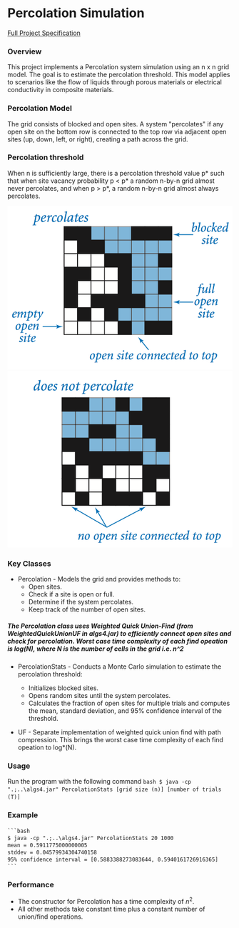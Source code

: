# Percolation Simulation

[Full Project Specification](https://coursera.cs.princeton.edu/algs4/assignments/percolation/specification.php)

### Overview
This project implements a Percolation system simulation using an n x n grid model. The goal is to estimate the percolation threshold. This model applies to scenarios like the flow of liquids through porous materials or electrical conductivity in composite materials.

### Percolation Model
The grid consists of blocked and open sites. A system "percolates" if any open site on the bottom row is connected to the top row via adjacent open sites (up, down, left, or right), creating a path across the grid.

### Percolation threshold
When n is sufficiently large, there is a percolation threshold value p* such that when site vacancy probability p < p* a random n-by-n grid almost never percolates, and when p > p*, a random n-by-n grid almost always percolates. 

![Percolates](image.png) ![Does not percolate](image-2.png)

### Key Classes
- Percolation - Models the grid and provides methods to:
    - Open sites.
    - Check if a site is open or full.
    - Determine if the system percolates.
    - Keep track of the number of open sites.
##### The Percolation class uses Weighted Quick Union-Find (from WeightedQuickUnionUF in algs4.jar) to efficiently connect open sites and check for percolation. Worst case time complexity of each find opeation is log(N), where N is the number of cells in the grid i.e. n^2

- PercolationStats - Conducts a Monte Carlo simulation to estimate the percolation threshold:
    - Initializes blocked sites.
    - Opens random sites until the system percolates.
    - Calculates the fraction of open sites for multiple trials and computes the mean, standard deviation, and 95% confidence interval of the threshold.

- UF - Separate implementation of weighted quick union find with path compression. This brings the worst case time complexity of each find opeation to log*(N).

### Usage
Run the program with the following command
    ```bash
    $ java -cp ".;..\algs4.jar" PercolationStats [grid size (n)] [number of trials (T)]
    ```

### Example
    ```bash
    $ java -cp ".;..\algs4.jar" PercolationStats 20 1000
    mean = 0.5911775000000005
    stddev = 0.04579934304740158
    95% confidence interval = [0.5883388273083644, 0.5940161726916365]
    ```

### Performance
- The constructor for Percolation has a time complexity of $n^2$.
- All other methods take constant time plus a constant number of union/find operations.